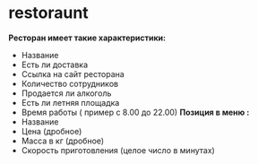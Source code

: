 # restoraunt
<b>Ресторан имеет такие характеристики:</b>
- Название
- Есть ли доставка
- Ссылка на сайт ресторана
- Количество сотрудников
- Продается ли алкоголь
- Есть ли летняя площадка
- Время работы ( пример с 8.00 до 22.00)
<b>Позиция в меню :</b>
- Название
- Цена (дробное)
- Масса в кг (дробное)
- Скорость приготовления (целое число в минутах)
